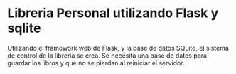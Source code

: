# Libreria Personal utilizando Flask y sqlite

Utilizando el framework web de Flask, y la base de datos SQLite, el sistema de control de la libreria se crea. Se necesita una base de datos para guardar los libros y que no se pierdan al reiniciar el servidor.
